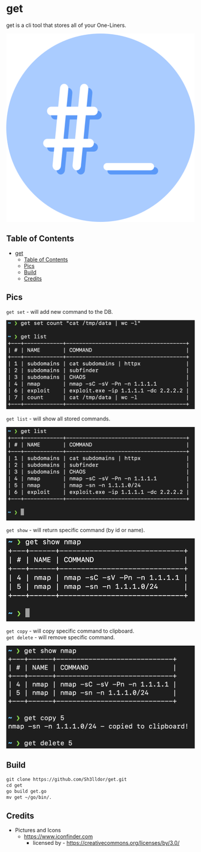 # get
get is a cli tool that stores all of your One-Liners.

<p align="center">
  <img src="https://raw.githubusercontent.com/Sh3lldor/get/main/pics/icon.png">
</p>

## Table of Contents
- [get](#get)
  - [Table of Contents](#table-of-contents)
  - [Pics](#pics)
  - [Build](#build)
  - [Credits](#credits)

## Pics
`get set` - will add new command to the DB.
<p align="center">
  <img src="https://raw.githubusercontent.com/Sh3lldor/get/main/pics/set.png">
</p>

`get list` - will show all stored commands.
<p align="center">
  <img src="https://raw.githubusercontent.com/Sh3lldor/get/main/pics/list.png">
</p>

`get show` - will return specific command (by id or name).
<p align="center">
  <img src="https://raw.githubusercontent.com/Sh3lldor/get/main/pics/show.png">
</p>

`get copy` - will copy specific command to clipboard.</br>
`get delete` - will remove specific command.
<p align="center">
  <img src="https://raw.githubusercontent.com/Sh3lldor/get/main/pics/delete.png">
</p>

## Build
```
git clone https://github.com/Sh3lldor/get.git
cd get
go build get.go
mv get ~/go/bin/.
```

## Credits
* Pictures and Icons
    * https://www.iconfinder.com
        * licensed by - https://creativecommons.org/licenses/by/3.0/
